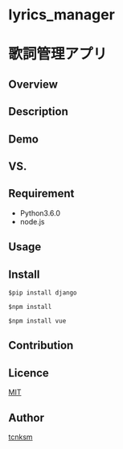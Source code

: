 # lyrics_manager
歌詞管理アプリ
====

## Overview

## Description

## Demo

## VS. 

## Requirement
- Python3.6.0
- node.js

## Usage

## Install

```
$pip install django
```

```
$npm install
```

```
$npm install vue
```

## Contribution

## Licence

[MIT](https://github.com/tcnksm/tool/blob/master/LICENCE)

## Author

[tcnksm](https://github.com/technicakidz)
